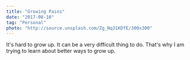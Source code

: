 ```yaml
---
title: "Growing Pains"
date: "2017-08-10"
tag: "Personal"
photo: "http://source.unsplash.com/Zg_Nq31KDfE/300x300"
---
```


It's hard to grow up. It can be a very difficult thing to do. That's why I am trying to learn about better ways to grow up.
